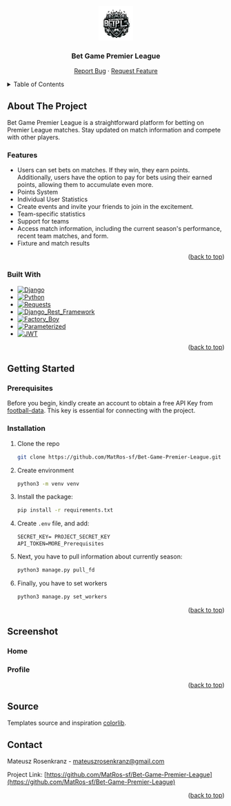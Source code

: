 <a name="readme-top"></a>

<!-- PROJECT LOGO -->
<br />
<div align="center">
  <a href="https://github.com/MatRos-sf/Bet-Game-Premier-League">
    <img src="https://github.com/MatRos-sf/Bet-Game-Premier-League/blob/main/BetGame_PremierLeague/media/website_img/logo.png" alt="Logo" width="80" height="80">
  </a>

<h3 align="center">Bet Game Premier League</h3>

  <p align="center">
    <a href="https://github.com/MatRos-sf/Bet-Game-Premier-League/issues">Report Bug</a>
    ·
    <a href="https://github.com/MatRos-sf/Bet-Game-Premier-League/issues">Request Feature</a>
  </p>
</div>



<!-- TABLE OF CONTENTS -->
<details>
  <summary>Table of Contents</summary>
  <ol>
    <li>
      <a href="#about-the-project">About The Project</a>
      <ul>
        <li><a href="#features">Features</a></li>
        <li><a href="#built-with">Built With</a></li>
      </ul>
    </li>
    <li>
      <a href="#getting-started">Getting Started</a>
      <ul>
        <li><a href="#prerequisites">Prerequisites</a></li>
        <li><a href="#installation">Installation</a></li>
      </ul>
    </li>
    <li><a href="#screenshot">Screenshot</a></li>
    <li><a href="#source">Source</a></li>
    <li><a href="#contact">Contact</a></li>
  </ol>
</details>



<!-- ABOUT THE PROJECT -->
## About The Project

Bet Game Premier League is a straightforward platform for betting on Premier League matches. Stay updated on match information and compete with other players.
### Features
* Users can set bets on matches. If they win, they earn points. Additionally, users have the option to pay for bets using their earned points, allowing them to accumulate even more.
* Points System
* Individual User Statistics
* Create events and invite your friends to join in the excitement.
* Team-specific statistics
* Support for teams
* Access match information, including the current season's performance, recent team matches, and form.
* Fixture and match results


<p align="right">(<a href="#readme-top">back to top</a>)</p>



### Built With

* [![Django][Django]][Django-url]
* [![Python][Python]][Python-url]
* [![Requests][Requests]][Requests-url]
* [![Django_Rest_Framework][Django_Rest_Framework]][Django_Rest_Framework-url]
* [![Factory_Boy][Factory_Boy]][Factory_Boy-url]
* [![Parameterized][Parameterized]][Parameterized-url]
* [![JWT][JWT]][JWT-url]


<p align="right">(<a href="#readme-top">back to top</a>)</p>



<!-- GETTING STARTED -->
## Getting Started
### Prerequisites
Before you begin, kindly create an account to obtain a free API Key from [football-data](https://www.football-data.org/).
This key is essential for connecting with the project.

### Installation
1. Clone the repo
   ```sh
   git clone https://github.com/MatRos-sf/Bet-Game-Premier-League.git
   ```
2. Create environment
   ```sh
   python3 -m venv venv
   ```
3. Install the package:
   ```sh
   pip install -r requirements.txt
   ```
4. Create `.env` file, and add:
    ```text
    SECRET_KEY= PROJECT_SECRET_KEY
    API_TOKEN=MORE_Prerequisites
    ```
5. Next, you have to pull information about currently season:
    ```sh
    python3 manage.py pull_fd
    ```
6. Finally, you have to set workers
    ```sh
    python3 manage.py set_workers
   ```


<p align="right">(<a href="#readme-top">back to top</a>)</p>



<!-- USAGE EXAMPLES -->
## Screenshot

### Home
### Profile

<p align="right">(<a href="#readme-top">back to top</a>)</p>

<!-- More Information -->
## Source
Templates source and inspiration [colorlib](https://colorlib.com).


<!-- CONTACT -->
## Contact

Mateusz Rosenkranz - mateuszrosenkranz@gmail.com

Project Link: [https://github.com/MatRos-sf/Bet-Game-Premier-League](https://github.com/MatRos-sf/Bet-Game-Premier-League)

<p align="right">(<a href="#readme-top">back to top</a>)</p>


<!-- MARKDOWN LINKS & IMAGES -->
<!-- https://www.markdownguide.org/basic-syntax/#reference-style-links -->
[Django]: https://img.shields.io/badge/Django-3.2-092E20?style=for-the-badge&logo=django
[Django-url]: https://www.djangoproject.com/
[Python]: https://img.shields.io/badge/Python-3.10-3776AB?style=for-the-badge&logo=python
[Python-url]: https://www.python.org/
[Requests]: https://img.shields.io/badge/Requests-2.26.0-008080?style=for-the-badge&logo=requests
[Requests-url]: https://docs.python-requests.org/en/latest/
[Django_Rest_Framework]: https://img.shields.io/badge/Django%20Rest%20Framework-3.12-03282C?style=for-the-badge&logo=django
[Django_Rest_Framework-url]: https://www.django-rest-framework.org/
[Factory_Boy]: https://img.shields.io/badge/Factory%20Boy-3.2.0-FF69B4?style=for-the-badge&logo=python
[Factory_Boy-url]: https://factoryboy.readthedocs.io/en/stable/
[Parameterized]: https://img.shields.io/badge/Parameterized-0.8.1-00CED1?style=for-the-badge&logo=python
[Parameterized-url]: https://parameterizedtestcase.readthedocs.io/en/latest/
[JWT]: https://img.shields.io/badge/DRF%20Simple%20JWT-4.9.0-1E90FF?style=for-the-badge&logo=django
[JWT-url]: https://django-rest-framework-simplejwt.readthedocs.io/en/latest/
